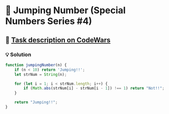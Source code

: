 # 📝 Jumping Number (Special Numbers Series #4)

## 🔗 [Task description on CodeWars](https://www.codewars.com/kata/5a54e796b3bfa8932c0000ed)

### 💡 Solution

```javascript
function jumpingNumber(n) {
    if (n < 10) return 'Jumping!!';
    let strNum = String(n);

    for (let i = 1; i < strNum.length; i++) {
        if (Math.abs(strNum[i] - strNum[i - 1]) !== 1) return "Not!!";
    }

    return "Jumping!!";
}
```
